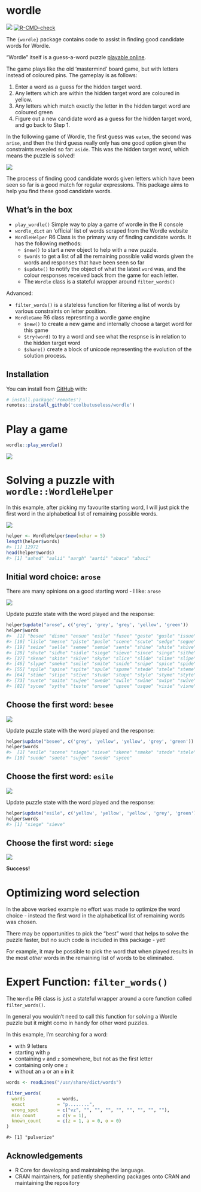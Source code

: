 
<!-- README.md is generated from README.Rmd. Please edit that file -->

# wordle

<!-- badges: start -->

![](https://img.shields.io/badge/cool-useless-green.svg)
[![R-CMD-check](https://github.com/coolbutuseless/wordle/workflows/R-CMD-check/badge.svg)](https://github.com/coolbutuseless/wordle/actions)
<!-- badges: end -->

The `{wordle}` package contains code to assist in finding good candidate
words for Wordle.

“Wordle” itself is a guess-a-word puzzle [playable
online](https://www.powerlanguage.co.uk/wordle/).

The game plays like the old ‘mastermind’ board game, but with letters
instead of coloured pins. The gameplay is as follows:

1.  Enter a word as a guess for the hidden target word.
2.  Any letters which are within the hidden target word are coloured in
    yellow.
3.  Any letters which match exactly the letter in the hidden target word
    are coloured green
4.  Figure out a new candidate word as a guess for the hidden target
    word, and go back to Step 1.

In the following game of Wordle, the first guess was `eaten`, the second
was `arise`, and then the third guess really only has one good option
given the constraints revealed so far: `aside`. This was the hidden
target word, which means the puzzle is solved!

<img src="man/figures/eg.png" />

The process of finding good candidate words given letters which have
been seen so far is a good match for regular expressions. This package
aims to help you find these good candidate words.

## What’s in the box

-   `play_wordle()` Simple way to play a game of wordle in the R console
-   `wordle_dict` an ‘official’ list of words scraped from the Wordle
    website
-   `WordleHelper` R6 Class is the primary way of finding candidate
    words. It has the following methods:
    -   `$new()` to start a new object to help with a new puzzle.
    -   `$words` to get a list of all the remaining possible valid words
        given the words and responses that have been seen so far
    -   `$update()` to notify the object of what the latest `word` was,
        and the colour responses received back from the game for each
        letter.
    -   The `Wordle` class is a stateful wrapper around `filter_words()`

Advanced:

-   `filter_words()` is a stateless function for filtering a list of
    words by various constraints on letter position.
-   `WordleGame` R6 class represnting a wordle game engine
    -   `$new()` to create a new game and internally choose a target
        word for this game
    -   `$try(word)` to try a word and see what the respnse is in
        relation to the hidden target word
    -   `$share()` create a block of unicode representing the evolution
        of the solution process.

## Installation

You can install from [GitHub](https://github.com/coolbutuseless/wordle)
with:

``` r
# install.package('remotes')
remotes::install_github('coolbutuseless/wordle')
```

# Play a game

``` r
wordle::play_wordle()
```

<img src="man/figures/game.png" />

# Solving a puzzle with `wordle::WordleHelper`

In this example, after picking my favourite starting word, I will just
pick the first word in the alphabetical list of remaining possible
words.

<img src="man/figures/00.png" />

``` r
helper <- WordleHelper$new(nchar = 5)
length(helper$words)
#> [1] 12972
head(helper$words)
#> [1] "aahed" "aalii" "aargh" "aarti" "abaca" "abaci"
```

## Initial word choice: `arose`

There are many opinions on a good starting word - I like: `arose`

<img src="man/figures/01.png" />

Update puzzle state with the word played and the response:

``` r
helper$update("arose", c('grey', 'grey', 'grey', 'yellow', 'green'))
helper$words
#>  [1] "besee" "disme" "ensue" "esile" "fusee" "geste" "gusle" "issue" "istle"
#> [10] "lisle" "mesne" "piste" "pusle" "scene" "scute" "sedge" "segue" "seine"
#> [19] "seize" "selle" "semee" "semie" "sente" "shine" "shite" "shive" "shule"
#> [28] "shute" "sidhe" "sidle" "siege" "sieve" "since" "singe" "sithe" "sixte"
#> [37] "skene" "skite" "skive" "skyte" "slice" "slide" "slime" "slipe" "slive"
#> [46] "slype" "smeke" "smile" "smite" "snide" "snipe" "spice" "spide" "spike"
#> [55] "spile" "spine" "spite" "spule" "spume" "stede" "stele" "steme" "stile"
#> [64] "stime" "stipe" "stive" "stude" "stupe" "style" "styme" "styte" "suede"
#> [73] "suete" "suite" "sujee" "swede" "swile" "swine" "swipe" "swive" "sybbe"
#> [82] "sycee" "sythe" "teste" "unsee" "upsee" "usque" "visie" "visne"
```

## Choose the first word: `besee`

<img src="man/figures/02.png" />

Update puzzle state with the word played and the response:

``` r
helper$update("besee", c('grey', 'yellow', 'yellow', 'grey', 'green'))
helper$words
#>  [1] "esile" "scene" "siege" "sieve" "skene" "smeke" "stede" "stele" "steme"
#> [10] "suede" "suete" "sujee" "swede" "sycee"
```

## Choose the first word: `esile`

<img src="man/figures/03.png" />

Update puzzle state with the word played and the response:

``` r
helper$update("esile", c('yellow', 'yellow', 'yellow', 'grey', 'green'))
helper$words
#> [1] "siege" "sieve"
```

## Choose the first word: `siege`

<img src="man/figures/04.png" />

**Success!**

# Optimizing word selection

In the above worked example no effort was made to optimize the word
choice - instead the first word in the alphabetical list of remaining
words was chosen.

There may be opportunities to pick the “best” word that helps to solve
the puzzle faster, but no such code is included in this package - yet!

For example, it may be possible to pick the word that when played
results in the most *other* words in the remaining list of words to be
eliminated.

# Expert Function: `filter_words()`

The `Wordle` R6 class is just a stateful wrapper around a core function
called `filter_words()`.

In general you wouldn’t need to call this function for solving a Wordle
puzzle but it might come in handy for other word puzzles.

In this example, I’m searching for a word:

-   with 9 letters
-   starting with `p`
-   containing `v` and `z` somewhere, but not as the first letter
-   containing only one `z`
-   without an `a` or an `o` in it

``` r
words <- readLines("/usr/share/dict/words")

filter_words(
  words            = words,
  exact            = "p........",
  wrong_spot       = c("vz", "", "", "", "", "", "", "", ""),
  min_count        = c(v = 1),
  known_count      = c(z = 1, a = 0, o = 0)
)
```

    #> [1] "pulverize"

## Acknowledgements

-   R Core for developing and maintaining the language.
-   CRAN maintainers, for patiently shepherding packages onto CRAN and
    maintaining the repository
